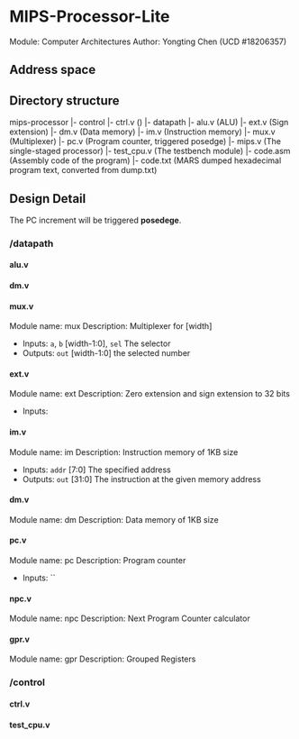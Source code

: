 # MIPS-Processor-Lite
Module: Computer Architectures
Author: Yongting Chen (UCD #18206357)

## Address space
<!-- RAM: 0x0000_0000 ~ 0x0000_2FFF -->
<!-- ROM: 0x0000_3000 ~ 0x0000_4FFF -->
<!-- BUS: 0x0000_7800 ~ 0x0000_7FFF -->

## Directory structure
mips-processor
  |- control
      |- ctrl.v ()
  |- datapath
      |- alu.v  (ALU)
      |- ext.v  (Sign extension)
      |- dm.v   (Data memory)
      |- im.v   (Instruction memory)
      |- mux.v  (Multiplexer)
      |- pc.v   (Program counter, triggered posedge)
  |- mips.v (The single-staged processor)
  |- test_cpu.v (The testbench module)
  |- code.asm (Assembly code of the program)
  |- code.txt (MARS dumped hexadecimal program text, converted from dump.txt)

## Design Detail
The PC increment will be triggered **posedege**.

### /datapath
#### alu.v

#### dm.v

#### mux.v
Module name: mux
Description: Multiplexer for [width]
- Inputs: `a`, `b` [width-1:0], `sel` The selector
- Outputs: `out` [width-1:0] the selected number

#### ext.v
Module name: ext
Description: Zero extension and sign extension to 32 bits
- Inputs: 

#### im.v
Module name: im
Description: Instruction memory of 1KB size
- Inputs: `addr` [7:0] The specified address
- Outputs: `out` [31:0] The instruction at the given memory address

#### dm.v
Module name: dm
Description: Data memory of 1KB size

#### pc.v
Module name: pc
Description: Program counter
- Inputs: ``

#### npc.v
Module name: npc
Description: Next Program Counter calculator

#### gpr.v
Module name: gpr
Description: Grouped Registers

### /control
#### ctrl.v

#### test_cpu.v
